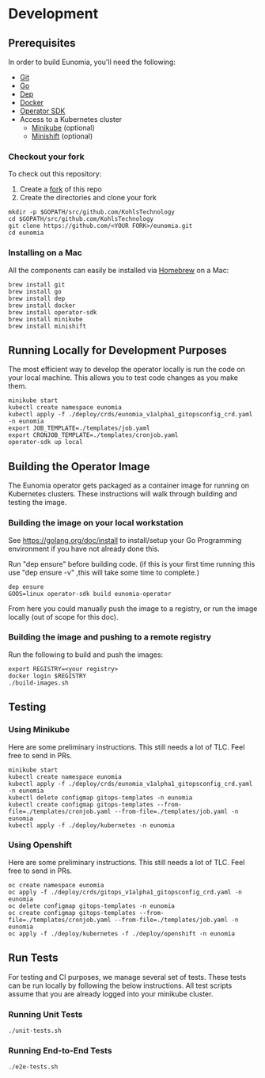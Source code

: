 # Development

## Prerequisites

In order to build Eunomia, you'll need the following:

- [Git](https://git-scm.com/downloads)
- [Go](https://golang.org/dl/)
- [Dep](https://golang.github.io/dep/docs/installation.html)
- [Docker](https://docs.docker.com/install/)
- [Operator SDK](https://github.com/operator-framework/operator-sdk)
- Access to a Kubernetes cluster
  - [Minikube](https://kubernetes.io/docs/setup/minikube/) (optional)
  - [Minishift](https://www.okd.io/minishift/) (optional)

### Checkout your fork

To check out this repository:

1. Create a [fork](https://help.github.com/en/articles/fork-a-repo) of this repo
2. Create the directories and clone your fork

```
mkdir -p $GOPATH/src/github.com/KohlsTechnology
cd $GOPATH/src/github.com/KohlsTechnology
git clone https://github.com/<YOUR FORK>/eunomia.git
cd eunomia
```

### Installing on a Mac

All the components can easily be installed via [Homebrew](https://brew.sh/) on a Mac:

```shell
brew install git
brew install go
brew install dep
brew install docker
brew install operator-sdk
brew install minikube
brew install minishift
```

## Running Locally for Development Purposes

The most efficient way to develop the operator locally is run the code on your local machine. This allows you to test code changes as you make them.

```
minikube start
kubectl create namespace eunomia
kubectl apply -f ./deploy/crds/eunomia_v1alpha1_gitopsconfig_crd.yaml -n eunomia
export JOB_TEMPLATE=./templates/job.yaml
export CRONJOB_TEMPLATE=./templates/cronjob.yaml
operator-sdk up local
```

## Building the Operator Image

The Eunomia operator gets packaged as a container image for running on Kubernetes clusters. These instructions will walk through building and testing the image.

### Building the image on your local workstation

See https://golang.org/doc/install to install/setup your Go Programming environment if you have not already done this.

Run "dep ensure" before building code. (if this is your first time running this use "dep ensure -v" ,this will take some time to complete.)

```shell
dep ensure
GOOS=linux operator-sdk build eunomia-operator
```

From here you could manually push the image to a registry, or run the image locally (out of scope for this doc).

### Building the image and pushing to a remote registry

Run the following to build and push the images:

```shell
export REGISTRY=<your registry>
docker login $REGISTRY
./build-images.sh
```

## Testing

### Using Minikube

Here are some preliminary instructions. This still needs a lot of TLC. Feel free to send in PRs.

```shell
minikube start
kubectl create namespace eunomia
kubectl apply -f ./deploy/crds/eunomia_v1alpha1_gitopsconfig_crd.yaml -n eunomia
kubectl delete configmap gitops-templates -n eunomia
kubectl create configmap gitops-templates --from-file=./templates/cronjob.yaml --from-file=./templates/job.yaml -n eunomia
kubectl apply -f ./deploy/kubernetes -n eunomia
```

### Using Openshift

Here are some preliminary instructions. This still needs a lot of TLC. Feel free to send in PRs.

```shell
oc create namespace eunomia
oc apply -f ./deploy/crds/gitops_v1alpha1_gitopsconfig_crd.yaml -n eunomia
oc delete configmap gitops-templates -n eunomia
oc create configmap gitops-templates --from-file=./templates/cronjob.yaml --from-file=./templates/job.yaml -n eunomia
oc apply -f ./deploy/kubernetes -f ./deploy/openshift -n eunomia
```

## Run Tests

For testing and CI purposes, we manage several set of tests. These tests can be run locally by following the below instructions. All test scripts assume that you are already logged into your minikube cluster.

### Running Unit Tests

```shell
./unit-tests.sh
```

### Running End-to-End Tests

```shell
./e2e-tests.sh
```
